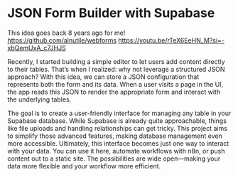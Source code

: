 # JSON Form Builder with Supabase

This idea goes back 8 years ago for me! https://github.com/alnutile/webforms
https://youtu.be/rTeX6EeHN_M?si=-xbQemUxA_c7JHJS

Recently, I started building a simple editor to let users add content directly to their tables. That’s when I realized: why not leverage a structured JSON approach? With this idea, we can store a JSON configuration that represents both the form and its data. When a user visits a page in the UI, the app reads this JSON to render the appropriate form and interact with the underlying tables.

The goal is to create a user-friendly interface for managing any table in your Supabase database. While Supabase is already quite approachable, things like file uploads and handling relationships can get tricky. This project aims to simplify those advanced features, making database management even more accessible.
Ultimately, this interface becomes just one way to interact with your data. You can use it here, automate workflows with n8n, or push content out to a static site. The possibilities are wide open—making your data more flexible and your workflow more efficient.
